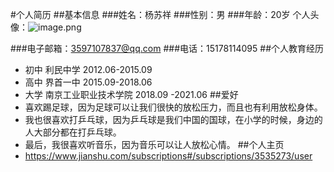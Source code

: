 #个人简历
##基本信息
###姓名：杨苏祥
###性别：男
###年龄：20岁
个人头像：![image.png](https://upload-images.jianshu.io/upload_images/14956543-a1324154b8741fb1.png?imageMogr2/auto-orient/strip%7CimageView2/2/w/1240)

###电子邮箱：3597107837@qq.com
###电话：15178114095
##个人教育经历
- 初中 利民中学  2012.06-2015.09
- 高中 界首一中 2015.09-2018.06
- 大学 南京工业职业技术学院 2018.09 -2021.06
##爱好
- 喜欢踢足球，因为足球可以让我们很快的放松压力，而且也有利用放松身体。
- 我也很喜欢打乒乓球，因为乒乓球是我们中国的国球，在小学的时候，身边的人大部分都在打乒乓球。
- 最后，我很喜欢听音乐，因为音乐可以让人放松心情。
##个人主页
- https://www.jianshu.com/subscriptions#/subscriptions/3535273/user
